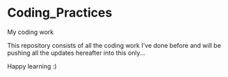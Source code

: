 # Coding_Practices
My coding work

This repository consists of all the coding work I've done before and will be pushing
all the updates hereafter into this only...

Happy learning :)
